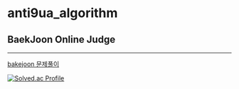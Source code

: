 # anti9ua_algorithm

## BaekJoon Online Judge
---
[bakejoon 문제풀이](anti9ua_algorithm/baekjoon)  

[![Solved.ac Profile](http://mazassumnida.wtf/api/v2/generate_badge?boj=wreckitralf95)](https://solved.ac/wreckitralf95/)

